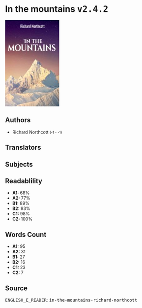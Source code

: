# In the mountains <kbd>v2.4.2</kbd>

![](./cover.medium.jpg "")

## Authors


 - Richard Northcott <small>(-1 - -1)</small>

## Translators



## Subjects



## Readablility


 - **A1:** 68%
 - **A2:** 77%
 - **B1:** 89%
 - **B2:** 93%
 - **C1:** 98%
 - **C2:** 100%

## Words Count


 - **A1:** 95
 - **A2:** 31
 - **B1:** 27
 - **B2:** 16
 - **C1:** 23
 - **C2:** 7

## Source


<kbd>ENGLISH_E_READER:in-the-mountains-richard-northcott</kbd>
